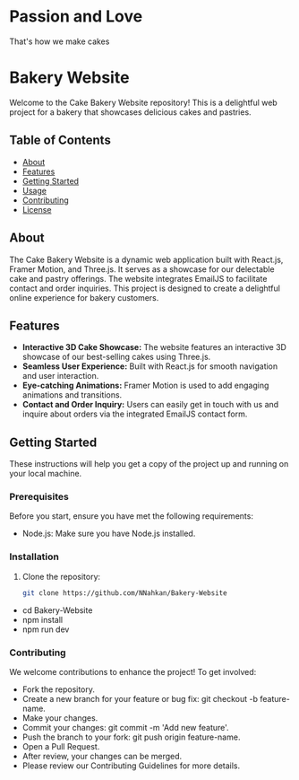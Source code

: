 # Passion and Love

That's how we make cakes

# Bakery Website

Welcome to the Cake Bakery Website repository! This is a delightful web project for a bakery that showcases delicious cakes and pastries.

## Table of Contents

- [About](#about)
- [Features](#features)
- [Getting Started](#getting-started)
- [Usage](#usage)
- [Contributing](#contributing)
- [License](#license)

## About

The Cake Bakery Website is a dynamic web application built with React.js, Framer Motion, and Three.js. It serves as a showcase for our delectable cake and pastry offerings. The website integrates EmailJS to facilitate contact and order inquiries. This project is designed to create a delightful online experience for bakery customers.

## Features

- **Interactive 3D Cake Showcase:** The website features an interactive 3D showcase of our best-selling cakes using Three.js.
- **Seamless User Experience:** Built with React.js for smooth navigation and user interaction.
- **Eye-catching Animations:** Framer Motion is used to add engaging animations and transitions.
- **Contact and Order Inquiry:** Users can easily get in touch with us and inquire about orders via the integrated EmailJS contact form.

## Getting Started

These instructions will help you get a copy of the project up and running on your local machine.

### Prerequisites

Before you start, ensure you have met the following requirements:

- Node.js: Make sure you have Node.js installed.

### Installation

1. Clone the repository:
   ```bash
   git clone https://github.com/NNahkan/Bakery-Website
   ```

- cd Bakery-Website
- npm install
- npm run dev

### Contributing

We welcome contributions to enhance the project! To get involved:

- Fork the repository.
- Create a new branch for your feature or bug fix: git checkout -b feature-name.
- Make your changes.
- Commit your changes: git commit -m 'Add new feature'.
- Push the branch to your fork: git push origin feature-name.
- Open a Pull Request.
- After review, your changes can be merged.
- Please review our Contributing Guidelines for more details.
